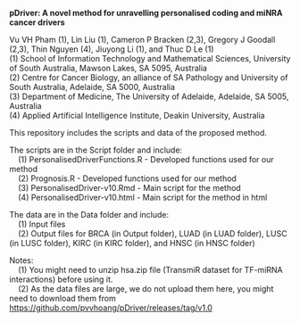 <b>pDriver: A novel method for unravelling personalised coding and miNRA cancer drivers</b>

Vu VH Pham (1), Lin Liu (1), Cameron P Bracken (2,3), Gregory J Goodall (2,3), Thin Nguyen (4), Jiuyong Li (1), and Thuc D Le (1)</br>
(1) School of Information Technology and Mathematical Sciences, University of South Australia, Mawson Lakes, SA 5095, Australia</br>
(2) Centre for Cancer Biology, an alliance of SA Pathology and University of South Australia, Adelaide, SA 5000, Australia</br>
(3) Department of Medicine, The University of Adelaide, Adelaide, SA 5005, Australia</br>
(4) Applied Artificial Intelligence Institute, Deakin University, Australia

This repository includes the scripts and data of the proposed method.

The scripts are in the Script folder and include:</br>
    &nbsp;&nbsp;&nbsp;&nbsp;(1) PersonalisedDriverFunctions.R - Developed functions used for our method</br>
    &nbsp;&nbsp;&nbsp;&nbsp;(2) Prognosis.R - Developed functions used for our method</br>
    &nbsp;&nbsp;&nbsp;&nbsp;(3) PersonalisedDriver-v10.Rmd - Main script for the method</br>
    &nbsp;&nbsp;&nbsp;&nbsp;(4) PersonalisedDriver-v10.html - Main script for the method in html
    
The data are in the Data folder and include:</br>
    &nbsp;&nbsp;&nbsp;&nbsp;(1) Input files</br>
    &nbsp;&nbsp;&nbsp;&nbsp;(2) Output files for BRCA (in Output folder), LUAD (in LUAD folder), LUSC (in LUSC folder), KIRC (in KIRC folder), and HNSC (in HNSC folder)

Notes:</br>
    &nbsp;&nbsp;&nbsp;&nbsp;(1) You might need to unzip hsa.zip file (TransmiR dataset for TF-miRNA interactions) before using it.</br>
    &nbsp;&nbsp;&nbsp;&nbsp;(2) As the data files are large, we do not upload them here, you might need to download them from https://github.com/pvvhoang/pDriver/releases/tag/v1.0
